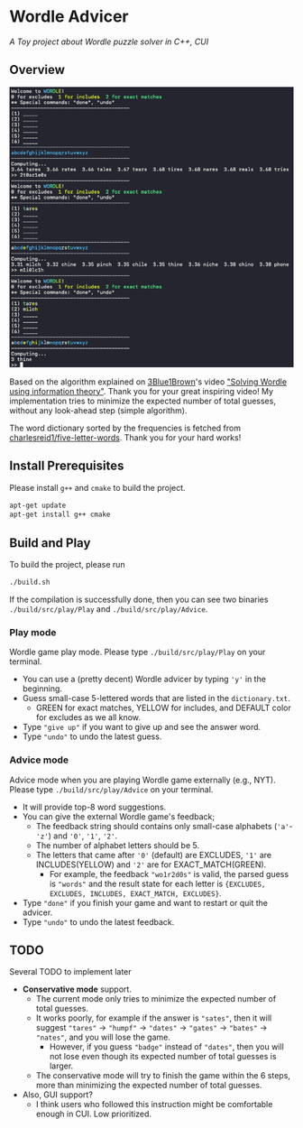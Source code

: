 # Wordle Advicer
*A Toy project about Wordle puzzle solver in C++, CUI*

## Overview
![](overview.png)

Based on the algorithm explained on
[3Blue1Brown](https://www.youtube.com/channel/UCYO_jab_esuFRV4b17AJtAw)'s video
["Solving Wordle using information
theory"](https://www.youtube.com/watch?v=v68zYyaEmEA&t=1031s). Thank you for your
great inspiring video! My implementation tries to minimize the expected number
of total guesses, without any look-ahead step (simple algorithm).

The word dictionary sorted by the frequencies is fetched from
[charlesreid1/five-letter-words](https://github.com/charlesreid1/five-letter-words/blob/master/sgb-words.txt).
Thank you for your hard works!

## Install Prerequisites
Please install `g++` and `cmake` to build the project.
```bash
apt-get update
apt-get install g++ cmake
```

## Build and Play
To build the project, please run
```bash
./build.sh
```
If the compilation is successfully done, then you can see two binaries
`./build/src/play/Play` and `./build/src/play/Advice`.

### Play mode
Wordle game play mode. Please type `./build/src/play/Play` on your terminal.
- You can use a (pretty decent) Wordle advicer by typing `'y'` in the beginning.
- Guess small-case 5-lettered words that are listed in the `dictionary.txt`.
  - GREEN for exact matches, YELLOW for includes, and DEFAULT color for excludes
    as we all know.
- Type `"give up"` if you want to give up and see the answer word.
- Type `"undo"` to undo the latest guess.

### Advice mode
Advice mode when you are playing Wordle game externally (e.g., NYT). Please type
`./build/src/play/Advice` on your terminal.
- It will provide top-8 word suggestions.
- You can give the external Wordle game's feedback;
  - The feedback string should contains only small-case alphabets (`'a'`-`'z'`)
    and `'0'`, `'1'`, `'2'`.
  - The number of alphabet letters should be 5.
  - The letters that came after `'0'` (default) are EXCLUDES, `'1'` are
    INCLUDES(YELLOW) and `'2'` are for EXACT_MATCH(GREEN).
    - For example, the feedback `"wo1r2d0s"` is valid, the parsed guess is
      `"words"` and the result state for each letter is `{EXCLUDES, EXCLUDES,
      INCLUDES, EXACT_MATCH, EXCLUDES}`.
- Type `"done"` if you finish your game and want to restart or quit the advicer.
- Type `"undo"` to undo the latest feedback.

## TODO
Several TODO to implement later
- **Conservative mode** support.
  - The current mode only tries to minimize the expected number of total
    guesses.
  - It works poorly, for example if the answer is `"sates"`, then it will
    suggest `"tares"` -> `"humpf"` -> `"dates"` -> `"gates"` -> `"bates"` ->
    `"nates"`, and you will lose the game.
    - However, if you guess `"badge"` instead of `"dates"`, then you will not
      lose even though its expected number of total guesses is larger.
  - The conservative mode will try to finish the game within the 6 steps, more
    than minimizing the expected number of total guesses.
- Also, GUI support?
  - I think users who followed this instruction might be comfortable enough in
    CUI. Low prioritized.